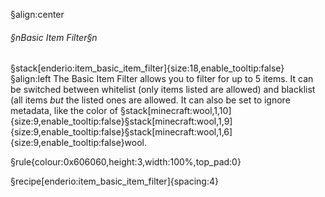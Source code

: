 §align:center
###### §nBasic Item Filter§n
§stack[enderio:item_basic_item_filter]{size:18,enable_tooltip:false} 
§align:left
The Basic Item Filter allows you to filter for up to 5 items. It can be switched between whitelist (only items listed are allowed) and blacklist (all items *but* the listed ones are allowed. It can also be set to ignore metadata, like the color of §stack[minecraft:wool,1,10]{size:9,enable_tooltip:false}§stack[minecraft:wool,1,9]{size:9,enable_tooltip:false}§stack[minecraft:wool,1,6]{size:9,enable_tooltip:false}wool.

§rule{colour:0x606060,height:3,width:100%,top_pad:0}

§recipe[enderio:item_basic_item_filter]{spacing:4}